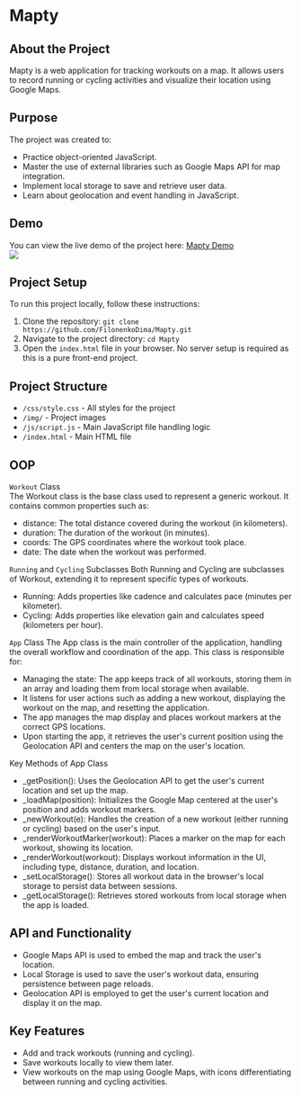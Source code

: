 # Mapty

## About the Project

Mapty is a web application for tracking workouts on a map. It allows users to record running or cycling activities and visualize their location using Google Maps.

## Purpose

The project was created to:

- Practice object-oriented JavaScript.
- Master the use of external libraries such as Google Maps API for map integration.
- Implement local storage to save and retrieve user data.
- Learn about geolocation and event handling in JavaScript.

## Demo

You can view the live demo of the project here: [Mapty Demo](https://filonenkodima.github.io/Mapty/) \
![](demo.gif)

## Project Setup

To run this project locally, follow these instructions:

1. Clone the repository: `git clone https://github.com/FilonenkoDima/Mapty.git`
2. Navigate to the project directory: `cd Mapty`
3. Open the `index.html` file in your browser. No server setup is required as this is a pure front-end project.

## Project Structure

- `/css/style.css` - All styles for the project
- `/img/` - Project images
- `/js/script.js` - Main JavaScript file handling logic
- `/index.html` - Main HTML file

## OOP

`Workout` Class \
The Workout class is the base class used to represent a generic workout. It contains common properties such as:

- distance: The total distance covered during the workout (in kilometers).
- duration: The duration of the workout (in minutes).
- coords: The GPS coordinates where the workout took place.
- date: The date when the workout was performed.

`Running` and `Cycling` Subclasses
Both Running and Cycling are subclasses of Workout, extending it to represent specific types of workouts.

- Running: Adds properties like cadence and calculates pace (minutes per kilometer).
- Cycling: Adds properties like elevation gain and calculates speed (kilometers per hour).

`App` Class
The App class is the main controller of the application, handling the overall workflow and coordination of the app. This class is responsible for:

- Managing the state: The app keeps track of all workouts, storing them in an array and loading them from local storage when available.
- It listens for user actions such as adding a new workout, displaying the workout on the map, and resetting the application.
- The app manages the map display and places workout markers at the correct GPS locations.
- Upon starting the app, it retrieves the user's current position using the Geolocation API and centers the map on the user's location.

Key Methods of App Class

- \_getPosition(): Uses the Geolocation API to get the user's current location and set up the map.
- \_loadMap(position): Initializes the Google Map centered at the user's position and adds workout markers.
- \_newWorkout(e): Handles the creation of a new workout (either running or cycling) based on the user's input.
- \_renderWorkoutMarker(workout): Places a marker on the map for each workout, showing its location.
- \_renderWorkout(workout): Displays workout information in the UI, including type, distance, duration, and location.
- \_setLocalStorage(): Stores all workout data in the browser's local storage to persist data between sessions.
- \_getLocalStorage(): Retrieves stored workouts from local storage when the app is loaded.

## API and Functionality

- Google Maps API is used to embed the map and track the user's location.
- Local Storage is used to save the user's workout data, ensuring persistence between page reloads.
- Geolocation API is employed to get the user's current location and display it on the map.

## Key Features

- Add and track workouts (running and cycling).
- Save workouts locally to view them later.
- View workouts on the map using Google Maps, with icons differentiating between running and cycling activities.
